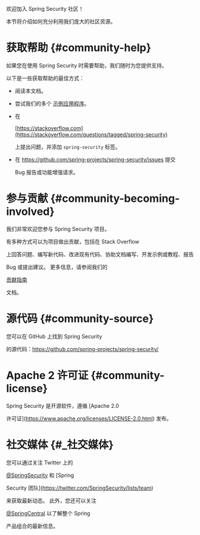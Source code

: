 欢迎加入 Spring Security 社区！
本节将介绍如何充分利用我们庞大的社区资源。

# 获取帮助 {#community-help}

如果您在使用 Spring Security 时需要帮助，我们随时为您提供支持。
以下是一些获取帮助的最佳方式：

- 阅读本文档。

- 尝试我们的多个 [示例应用程序](samples.xml#samples)。

- 在
  [https://stackoverflow.com](https://stackoverflow.com/questions/tagged/spring-security)
  上提出问题，并添加 `spring-security` 标签。

- 在 <https://github.com/spring-projects/spring-security/issues> 提交
  Bug 报告或功能增强请求。

# 参与贡献 {#community-becoming-involved}

我们非常欢迎您参与 Spring Security 项目。
有多种方式可以为项目做出贡献，包括在 Stack Overflow
上回答问题、编写新代码、改进现有代码、协助文档编写、开发示例或教程、报告
Bug 或提出建议。 更多信息，请参阅我们的
[贡献指南](https://github.com/spring-projects/spring-security/blob/main/CONTRIBUTING.adoc)
文档。

# 源代码 {#community-source}

您可以在 GitHub 上找到 Spring Security
的源代码：https://github.com/spring-projects/spring-security/

# Apache 2 许可证 {#community-license}

Spring Security 是开源软件，遵循 [Apache 2.0
许可证](https://www.apache.org/licenses/LICENSE-2.0.html) 发布。

# 社交媒体 {#_社交媒体}

您可以通过关注 Twitter 上的
[\@SpringSecurity](https://twitter.com/SpringSecurity) 和 [Spring
Security 团队](https://twitter.com/SpringSecurity/lists/team)
来获取最新动态。 此外，您还可以关注
[\@SpringCentral](https://twitter.com/SpringCentral) 以了解整个 Spring
产品组合的最新信息。
